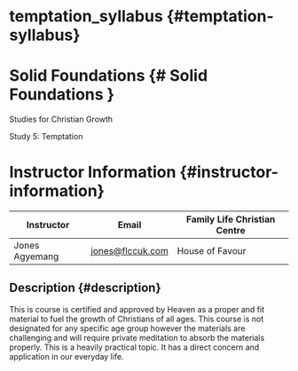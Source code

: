 # temptation_syllabus {#temptation-syllabus}

# Solid Foundations {# Solid Foundations }

Studies for Christian Growth

Study 5: Temptation

# Instructor Information {#instructor-information}

| Instructor | Email | Family Life Christian Centre |
| -| - | - |
| Jones Agyemang | jones@flccuk.com | House of Favour |

## Description {#description}

This is course is certified and approved by Heaven as a proper and fit material to fuel the growth of Christians of all ages. This course is not designated for any specific age group however the materials are challenging and will require private meditation to absorb the materials properly. This is a heavily practical topic. It has a direct concern and application in our everyday life.